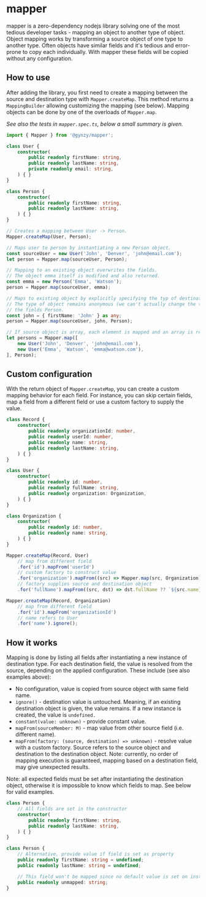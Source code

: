 # mapper

mapper is a zero-dependency nodejs library solving one of the most tedious developer tasks - mapping an object to another type of object. Object mapping works by transforming a source object of one type to another type. Often objects have similar fields and it's tedious and error-prone to copy each individually. With mapper these fields will be copied without any configuration.

## How to use

After adding the library, you first need to create a mapping between the source and destination type with `Mapper.createMap`. This method returns a `MappingBuilder` allowing  customizing the mapping (see below). Mapping objects can be done by one of the overloads of `Mapper.map`.

_See also the tests in `mapper.spec.ts`, below a small summary is given._

```ts
import { Mapper } from '@gynzy/mapper';

class User {
    constructor(
        public readonly firstName: string,
        public readonly lastName: string,
        private readonly email: string,
    ) { }
}

class Person {
    constructor(
        public readonly firstName: string,
        public readonly lastName: string,
    ) { }
}

// Creates a mapping between User -> Person.
Mapper.createMap(User, Person);

// Maps user to person by instantiating a new Person object.
const sourceUser = new User('John', 'Denver', 'john@email.com');
let person = Mapper.map(sourceUser, Person);

// Mapping to an existing object overwrites the fields.
// The object emma itself is modified and also returned.
const emma = new Person('Emma', 'Watson');
person = Mapper.map(sourceUser, emma);

// Maps to existing object by explicitly specifying the typ of destination object.
// The type of object remains anonymous (we can't actually change the type) but it is mapped with
// the fields Person.
const john = { firstName: 'John' } as any;
person = Mapper.map(sourceUser, john, Person);

// If source object is array, each element is mapped and an array is returned.
let persons = Mapper.map([
    new User('John', 'Denver', 'john@email.com'),
    new User('Emma', 'Watson', 'emma@watson.com'),
], Person);
```

## Custom configuration

With the return object of `Mapper.createMap`, you can create a custom mapping behavior for each field. For instance, you can skip certain fields, map a field from a different field or use a custom factory to supply the value.

```ts
class Record {
    constructor(
        public readonly organizationId: number,
        public readonly userId: number,
        public readonly name: string,
        public readonly lastName: string,
    ) { }
}

class User {
    constructor(
        public readonly id: number,
        public readonly fullName: string,
        public readonly organization: Organization,
    ) { }
}

class Organization {
    constructor(
        public readonly id: number,
        public readonly name: string,
    ) { }
}

Mapper.createMap(Record, User)
    // map from different field
    .for('id').mapFrom('userId')
    // custom factory to construct value
    .for('organization').mapFrom((src) => Mapper.map(src, Organization))
    // factory supplies source and destination object
    .for('fullName').mapFrom((src, dst) => dst.fullName ?? `${src.name} ${src.lastName}`);

Mapper.createMap(Record, Organization)
    // map from different field
    .for('id').mapFrom('organizationId')
    // name refers to User
    .for('name').ignore();
```

## How it works

Mapping is done by listing all fields after instantiating a new instance of destination type. For each destination field, the value is resolved from the source, depending on the applied configuration. These include (see also examples above):

* No configuration, value is copied from source object with same field name.
* `ignore()` - destination value is untouched. Meaning, if an existing destination object is given, the value remains. If a new instance is created, the value is `undefined.`
* `constant(value: unknown)` - provide constant value.
* `mapFrom(sourceMember: M)` - map value from other source field (i.e. different name).
* `mapFrom(factory: (source, destination) => unknown)` - resolve value with a custom factory. Source refers to the source object and destination to the destination object. Note: currently, no order of mapping execution is guaranteed, mapping based on a destination field, may give unexpected results.

Note: all expected fields must be set after instantiating the destination object, otherwise it is impossible to know which fields to map. See below for valid examples.

```ts
class Person {
    // All fields are set in the constructor
    constructor(
        public readonly firstName: string,
        public readonly lastName: string,
    ) { }
}

class Person {
    // Alternative, provide value if field is set as property
    public readonly firstName: string = undefined;
    public readonly lastName: string = undefined;

    // This field won't be mapped since no default value is set on instantion.
    public readonly unmapped: string;
}
```
